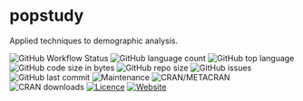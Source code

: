 # popstudy
Applied techniques to demographic analysis.

![GitHub Workflow Status](https://img.shields.io/github/workflow/status/cgamboasanabria/popstudy/CI)
![GitHub language count](https://img.shields.io/github/languages/count/cgamboasanabria/popstudy)
![GitHub top language](https://img.shields.io/github/languages/top/cgamboasanabria/popstudy)
![GitHub code size in bytes](https://img.shields.io/github/languages/code-size/cgamboasanabria/popstudy)
![GitHub repo size](https://img.shields.io/github/repo-size/cgamboasanabria/popstudy)
![GitHub issues](https://img.shields.io/github/issues/cgamboasanabria/popstudy)
![GitHub last commit](https://img.shields.io/github/last-commit/cgamboasanabria/popstudy)
![Maintenance](https://img.shields.io/maintenance/yes/2022)
![CRAN/METACRAN](https://img.shields.io/cran/v/popstudy)
![CRAN downloads](http://cranlogs.r-pkg.org/badges/grand-total/popstudy)
[![Licence](https://img.shields.io/badge/licence-GPL--3-blue.svg)](https://www.gnu.org/licenses/gpl-3.0.en.html)
[![Website](https://img.shields.io/website?up_color=blue&up_message=https%3A%2F%2Fwww.cesargamboasanabria.com%2F&url=https%3A%2F%2Fwww.cesargamboasanabria.com%2Fes%2F)](https://www.cesargamboasanabria.com/en/)
